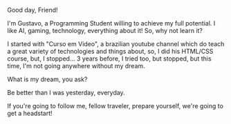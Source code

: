 Good day, Friend!

I'm Gustavo, a Programming Student willing to achieve my full potential.
I like AI, gaming, technology, everything about it! So, why not learn it?

I started with "Curso em Video", a brazilian youtube channel which do teach a great variety of technologies and things about,
so, I did his HTML/CSS course, but, I stopped... 3 years before, I tried too, but stopped, but this time, I'm not going anywhere
without my dream.

What is my dream, you ask?

Be better than I was yesterday, everyday.

If you're going to follow me, fellow traveler, prepare yourself, we're going to get a headstart! 

<!---
GustavoHDeveloper/GustavoHDeveloper is a ✨ special ✨ repository because its `README.md` (this file) appears on your GitHub profile.
You can click the Preview link to take a look at your changes.
--->
